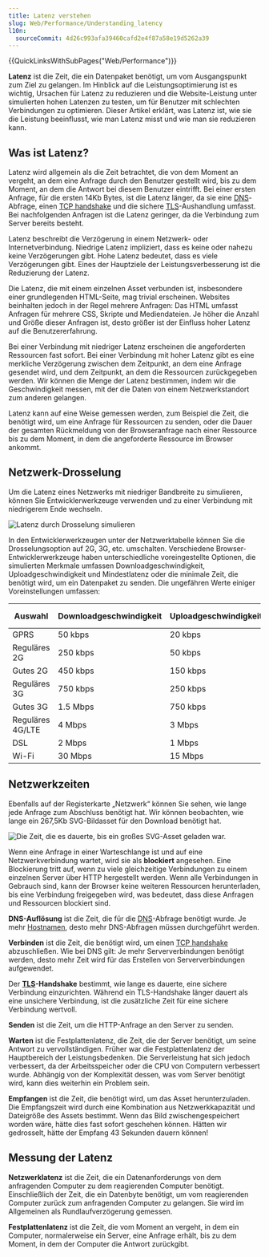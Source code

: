 ```yaml
---
title: Latenz verstehen
slug: Web/Performance/Understanding_latency
l10n:
  sourceCommit: 4d26c993afa39460cafd2e4f87a58e19d5262a39
---
```


{{QuickLinksWithSubPages("Web/Performance")}}

**Latenz** ist die Zeit, die ein Datenpaket benötigt, um vom Ausgangspunkt zum Ziel zu gelangen. Im Hinblick auf die Leistungsoptimierung ist es wichtig, Ursachen für Latenz zu reduzieren und die Website-Leistung unter simulierten hohen Latenzen zu testen, um für Benutzer mit schlechten Verbindungen zu optimieren. Dieser Artikel erklärt, was Latenz ist, wie sie die Leistung beeinflusst, wie man Latenz misst und wie man sie reduzieren kann.

## Was ist Latenz?

Latenz wird allgemein als die Zeit betrachtet, die von dem Moment an vergeht, an dem eine Anfrage durch den Benutzer gestellt wird, bis zu dem Moment, an dem die Antwort bei diesem Benutzer eintrifft. Bei einer ersten Anfrage, für die ersten 14Kb Bytes, ist die Latenz länger, da sie eine [DNS](/de/docs/Glossary/DNS)-Abfrage, einen [TCP handshake](/de/docs/Glossary/TCP_handshake) und die sichere [TLS](/de/docs/Glossary/TLS)-Aushandlung umfasst. Bei nachfolgenden Anfragen ist die Latenz geringer, da die Verbindung zum Server bereits besteht.

Latenz beschreibt die Verzögerung in einem Netzwerk- oder Internetverbindung. Niedrige Latenz impliziert, dass es keine oder nahezu keine Verzögerungen gibt. Hohe Latenz bedeutet, dass es viele Verzögerungen gibt. Eines der Hauptziele der Leistungsverbesserung ist die Reduzierung der Latenz.

Die Latenz, die mit einem einzelnen Asset verbunden ist, insbesondere einer grundlegenden HTML-Seite, mag trivial erscheinen. Websites beinhalten jedoch in der Regel mehrere Anfragen: Das HTML umfasst Anfragen für mehrere CSS, Skripte und Mediendateien. Je höher die Anzahl und Größe dieser Anfragen ist, desto größer ist der Einfluss hoher Latenz auf die Benutzererfahrung.

Bei einer Verbindung mit niedriger Latenz erscheinen die angeforderten Ressourcen fast sofort. Bei einer Verbindung mit hoher Latenz gibt es eine merkliche Verzögerung zwischen dem Zeitpunkt, an dem eine Anfrage gesendet wird, und dem Zeitpunkt, an dem die Ressourcen zurückgegeben werden. Wir können die Menge der Latenz bestimmen, indem wir die Geschwindigkeit messen, mit der die Daten von einem Netzwerkstandort zum anderen gelangen.

Latenz kann auf eine Weise gemessen werden, zum Beispiel die Zeit, die benötigt wird, um eine Anfrage für Ressourcen zu senden, oder die Dauer der gesamten Rückmeldung von der Browseranfrage nach einer Ressource bis zu dem Moment, in dem die angeforderte Ressource im Browser ankommt.

## Netzwerk-Drosselung

Um die Latenz eines Netzwerks mit niedriger Bandbreite zu simulieren, können Sie Entwicklerwerkzeuge verwenden und zu einer Verbindung mit niedrigerem Ende wechseln.

![Latenz durch Drosselung simulieren](emulate_latency.png)

In den Entwicklerwerkzeugen unter der Netzwerktabelle können Sie die Drosselungsoption auf 2G, 3G, etc. umschalten. Verschiedene Browser-Entwicklerwerkzeuge haben unterschiedliche voreingestellte Optionen, die simulierten Merkmale umfassen Downloadgeschwindigkeit, Uploadgeschwindigkeit und Mindestlatenz oder die minimale Zeit, die benötigt wird, um ein Datenpaket zu senden. Die ungefähren Werte einiger Voreinstellungen umfassen:

| Auswahl          | Downloadgeschwindigkeit | Uploadgeschwindigkeit | Mindestlatenz (ms) |
| ---------------- | ----------------------- | --------------------- | ------------------ |
| GPRS             | 50 kbps                 | 20 kbps               | 500                |
| Reguläres 2G     | 250 kbps                | 50 kbps               | 300                |
| Gutes 2G         | 450 kbps                | 150 kbps              | 150                |
| Reguläres 3G     | 750 kbps                | 250 kbps              | 100                |
| Gutes 3G         | 1.5 Mbps                | 750 kbps              | 40                 |
| Reguläres 4G/LTE | 4 Mbps                  | 3 Mbps                | 20                 |
| DSL              | 2 Mbps                  | 1 Mbps                | 5                  |
| Wi-Fi            | 30 Mbps                 | 15 Mbps               | 2                  |

## Netzwerkzeiten

Ebenfalls auf der Registerkarte „Netzwerk“ können Sie sehen, wie lange jede Anfrage zum Abschluss benötigt hat. Wir können beobachten, wie lange ein 267,5Kb SVG-Bildasset für den Download benötigt hat.

![Die Zeit, die es dauerte, bis ein großes SVG-Asset geladen war.](latencymlw.png)

Wenn eine Anfrage in einer Warteschlange ist und auf eine Netzwerkverbindung wartet, wird sie als **blockiert** angesehen. Eine Blockierung tritt auf, wenn zu viele gleichzeitige Verbindungen zu einem einzelnen Server über HTTP hergestellt werden. Wenn alle Verbindungen in Gebrauch sind, kann der Browser keine weiteren Ressourcen herunterladen, bis eine Verbindung freigegeben wird, was bedeutet, dass diese Anfragen und Ressourcen blockiert sind.

**DNS-Auflösung** ist die Zeit, die für die [DNS](/de/docs/Glossary/DNS)-Abfrage benötigt wurde. Je mehr [Hostnamen](/de/docs/Web/API/URL/hostname), desto mehr DNS-Abfragen müssen durchgeführt werden.

**Verbinden** ist die Zeit, die benötigt wird, um einen [TCP handshake](/de/docs/Glossary/TCP_handshake) abzuschließen. Wie bei DNS gilt: Je mehr Serververbindungen benötigt werden, desto mehr Zeit wird für das Erstellen von Serververbindungen aufgewendet.

Der **[TLS](/de/docs/Glossary/TLS)-Handshake** bestimmt, wie lange es dauerte, eine sichere Verbindung einzurichten. Während ein TLS-Handshake länger dauert als eine unsichere Verbindung, ist die zusätzliche Zeit für eine sichere Verbindung wertvoll.

**Senden** ist die Zeit, um die HTTP-Anfrage an den Server zu senden.

**Warten** ist die Festplattenlatenz, die Zeit, die der Server benötigt, um seine Antwort zu vervollständigen. Früher war die Festplattenlatenz der Hauptbereich der Leistungsbedenken. Die Serverleistung hat sich jedoch verbessert, da der Arbeitsspeicher oder die CPU von Computern verbessert wurde. Abhängig von der Komplexität dessen, was vom Server benötigt wird, kann dies weiterhin ein Problem sein.

**Empfangen** ist die Zeit, die benötigt wird, um das Asset herunterzuladen. Die Empfangszeit wird durch eine Kombination aus Netzwerkkapazität und Dateigröße des Assets bestimmt. Wenn das Bild zwischengespeichert worden wäre, hätte dies fast sofort geschehen können. Hätten wir gedrosselt, hätte der Empfang 43 Sekunden dauern können!

## Messung der Latenz

**Netzwerklatenz** ist die Zeit, die ein Datenanforderungs von dem anfragenden Computer zu dem reagierenden Computer benötigt. Einschließlich der Zeit, die ein Datenbyte benötigt, um vom reagierenden Computer zurück zum anfragenden Computer zu gelangen. Sie wird im Allgemeinen als Rundlaufverzögerung gemessen.

**Festplattenlatenz** ist die Zeit, die vom Moment an vergeht, in dem ein Computer, normalerweise ein Server, eine Anfrage erhält, bis zu dem Moment, in dem der Computer die Antwort zurückgibt.
